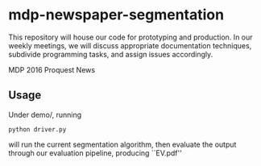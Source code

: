 # mdp-newspaper-segmentation
This repository will house our code for prototyping and production. In our weekly meetings, we will discuss appropriate documentation techniques, subdivide programming tasks, and assign issues accordingly. 

MDP 2016 Proquest News

## Usage

Under demo/, running
```
python driver.py
```
will run the current segmentation algorithm,
then evaluate the output through our evaluation pipeline,
producing ``EV.pdf''
